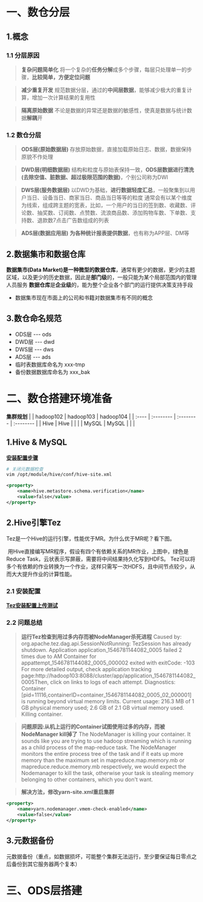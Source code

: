 # 一、数仓分层

## 1.概念

### 1.1 分层原因

>**复杂问题简单化**
将一个复杂的**任务分解**成多个步骤，每层只处理单一的步骤，**比较简单，方便定位问题**

>**减少重复开发**
规范数据分层，通过的**中间层数据**，能够减少极大的重复计算，增加一次计算结果的复用性

>**隔离原始数据**
不论是数据的异常还是数据的敏感性，使真是数据与统计数据**解耦**开

### 1.2 数仓分层

>**ODS层(原始数据层)**
存放原始数据，直接加载原始日志、数据，数据保持原貌不作处理

>**DWD层(明细数据层)**
结构和粒度与原始表保持一致，**ODS层数据进行清洗(去除空值、脏数据、超过极限范围的数据)**，个别公司称为DWI

>**DWS层(服务数据层)**
以DWD为基础，**进行数据轻度汇总**，一般聚集到以用户当日、设备当日、商家当日、商品当日等等的粒度
通常会有以某个维度为线索，组成跨主题的宽表，比如，一个用户的当日的签到数、收藏数、评论数、抽奖数、订阅数、点赞数、流浪商品数、添加购物车数、下单数、支持数、退款数7点击广告数组成的列表

>**ADS层(数据应用层)**
**为各种统计报表提供数据**，也有称为APP层、DM等

## 2.数据集市和数据仓库

**数据集市(Data Market)**是一种**微型的数据仓库**，通常有更少的数据，更少的主题区域，以及更少的历史数据，因此是**部门级**的，一般只能为某个局部范围内的管理人员服务
**数据仓库**是**企业级**的，能为整个企业各个部门的运行提供决策支持手段
 * 数据集市现在市面上的公司和书籍对数据集市有不同的概念

## 3.数仓命名规范

 * ODS层 --- ods
 * DWD层 --- dwd
 * DWS层 --- dws
 * ADS层 --- ads
 * 临时表数据库命名为 xxx-tmp
 * 备份数据数据库命名为 xxx_bak


# 二、数仓搭建环境准备

**集群规划**
|       | hadoop102 | hadoop103 | hadoop104 |
| :---- | :-------- | :-------- | :-------- |
| Hive  | Hive      |           |           |
| MySQL | MySQL     |           |           |

## 1.Hive & MySQL

[**安装配置步骤**](link/steps.md)

```bash
# 关闭元数据检查
vim /opt/module/hive/conf/hive-site.xml
```
```xml
<property>
    <name>hive.metastore.schema.verification</name>
    <value>false</value>
</property>
```

## 2.Hive引擎Tez
Tez是一个Hive的运行引擎，性能优于MR。为什么优于MR呢？看下图。
<!-- TODO Tez配图 -->
![]()
用Hive直接编写MR程序，假设有四个有依赖关系的MR作业，上图中，绿色是Reduce Task，云状表示写屏蔽，需要将中间结果持久化写到HDFS。
Tez可以将多个有依赖的作业转换为一个作业，这样只需写一次HDFS，且中间节点较少，从而大大提升作业的计算性能。

### 2.1 安装配置

[**Tez安装配置上传测试**](link/steps.md)

### 2.2 问题总结

>**运行Tez检查到用过多内存而被NodeManager杀死进程**
Caused by: org.apache.tez.dag.api.SessionNotRunning: TezSession has already shutdown. Application application_1546781144082_0005 failed 2 times due to AM Container for appattempt_1546781144082_0005_000002 exited with  exitCode: -103
For more detailed output, check application tracking page:http://hadoop103:8088/cluster/app/application_1546781144082_0005Then, click on links to logs of each attempt.
Diagnostics: Container [pid=11116,containerID=container_1546781144082_0005_02_000001] is running beyond virtual memory limits. Current usage: 216.3 MB of 1 GB physical memory used; 2.6 GB of 2.1 GB virtual memory used. Killing container.

>**问题原因:从机上运行的Container试图使用过多的内存，而被NodeManager kill掉了**
The NodeManager is killing your container. It sounds like you are trying to use hadoop streaming which is running as a child process of the map-reduce task. The NodeManager monitors the entire process tree of the task and if it eats up more memory than the maximum set in mapreduce.map.memory.mb or mapreduce.reduce.memory.mb respectively, we would expect the Nodemanager to kill the task, otherwise your task is stealing memory belonging to other containers, which you don't want.

>**解决方法，修改yarn-site.xml重启集群**
```xml
<property>
    <name>yarn.nodemanager.vmem-check-enabled</name>
    <value>false</value>
</property>
```

## 3.元数据备份

元数据备份（重点，如数据损坏，可能整个集群无法运行，至少要保证每日零点之后备份到其它服务器两个复本）
<!-- TODO ... -->

# 三、ODS层搭建

